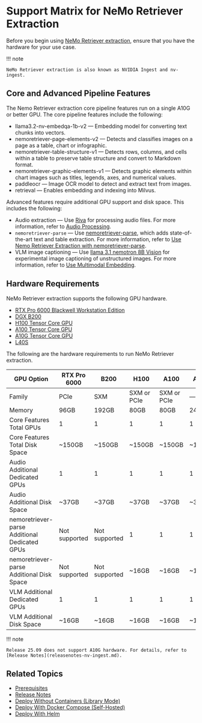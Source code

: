 # Support Matrix for NeMo Retriever Extraction

Before you begin using [NeMo Retriever extraction](overview.md), ensure that you have the hardware for your use case.

!!! note

    NeMo Retriever extraction is also known as NVIDIA Ingest and nv-ingest.


## Core and Advanced Pipeline Features

The Nemo Retriever extraction core pipeline features run on a single A10G or better GPU. 
The core pipeline features include the following:

- llama3.2-nv-embedqa-1b-v2 — Embedding model for converting text chunks into vectors.
- nemoretriever-page-elements-v2 — Detects and classifies images on a page as a table, chart or infographic. 
- nemoretriever-table-structure-v1 — Detects rows, columns, and cells within a table to preserve table structure and convert to Markdown format. 
- nemoretriever-graphic-elements-v1 — Detects graphic elements within chart images such as titles, legends, axes, and numerical values. 
- paddleocr — Image OCR model to detect and extract text from images.
- retrieval — Enables embedding and indexing into Milvus.

Advanced features require additional GPU support and disk space. 
This includes the following:

- Audio extraction — Use [Riva](https://docs.nvidia.com/deeplearning/riva/user-guide/docs/index.html) for processing audio files. For more information, refer to [Audio Processing](nemoretriever-parse.md).
- `nemoretriever-parse` — Use [nemoretriever-parse](https://build.nvidia.com/nvidia/nemoretriever-parse), which adds state-of-the-art text and table extraction. For more information, refer to [Use Nemo Retriever Extraction with nemoretriever-parse](nemoretriever-parse.md).
- VLM image captioning — Use [llama 3.1 nemotron 8B Vision](https://build.nvidia.com/nvidia/llama-3.1-nemotron-nano-vl-8b-v1/modelcard) for experimental image captioning of unstructured images. For more information, refer to [Use Multimodal Embedding](vlm-embed.md).



## Hardware Requirements

NeMo Retriever extraction supports the following GPU hardware.

- [RTX Pro 6000 Blackwell Workstation Edition](https://www.nvidia.com/en-us/products/workstations/professional-desktop-gpus/rtx-pro-6000/)
- [DGX B200](https://www.nvidia.com/en-us/data-center/dgx-b200/)
- [H100 Tensor Core GPU](https://www.nvidia.com/en-us/data-center/h100/)
- [A100 Tensor Core GPU](https://www.nvidia.com/en-us/data-center/a100/)
- [A10G Tensor Core GPU](https://aws.amazon.com/ec2/instance-types/g5/)
- [L40S](https://www.nvidia.com/en-us/data-center/l40s/)

The following are the hardware requirements to run NeMo Retriever extraction.

| GPU Option                                    | RTX Pro 6000  | B200          | H100        | A100        | A10G   | L40S   |
|-----------------------------------------------|---------------|---------------|-------------|-------------|--------|--------|
| Family                                        | PCIe          | SXM           | SXM or PCIe | SXM or PCIe | —      | —      |
| Memory                                        | 96GB          | 192GB         | 80GB        | 80GB        | 24GB   | 48GB   |
| Core Features Total GPUs                      | 1             | 1             | 1           | 1           | 1      | 1      |
| Core Features Total Disk Space                | ~150GB        | ~150GB        | ~150GB      | ~150GB      | ~150GB | ~150GB |
| Audio Additional Dedicated GPUs               | 1             | 1             | 1           | 1           | 1      | 1      |
| Audio Additional Disk Space                   | ~37GB         | ~37GB         | ~37GB       | ~37GB       | ~37GB  | ~37GB  |
| nemoretriever-parse Additional Dedicated GPUs | Not supported | Not supported | 1           | 1           | 1      | 1      |
| nemoretriever-parse Additional Disk Space     | Not supported | Not supported | ~16GB       | ~16GB       | ~16GB  | ~16GB  |
| VLM Additional Dedicated GPUs                 | 1             | 1             | 1           | 1           | 1      | 1      |
| VLM Additional Disk Space                     | ~16GB         | ~16GB         | ~16GB       | ~16GB       | ~16GB  | ~16GB  |


!!! note

    Release 25.09 does not support A10G hardware. For details, refer to [Release Notes](releasenotes-nv-ingest.md).



## Related Topics

- [Prerequisites](prerequisites.md)
- [Release Notes](releasenotes-nv-ingest.md)
- [Deploy Without Containers (Library Mode)](quickstart-library-mode.md)
- [Deploy With Docker Compose (Self-Hosted)](quickstart-guide.md)
- [Deploy With Helm](helm.md)
